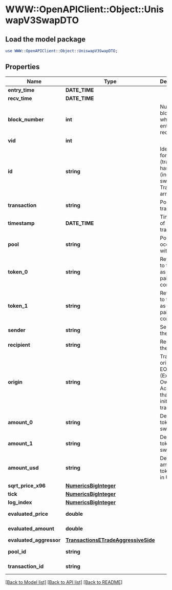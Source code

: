 # WWW::OpenAPIClient::Object::UniswapV3SwapDTO

## Load the model package
```perl
use WWW::OpenAPIClient::Object::UniswapV3SwapDTO;
```

## Properties
Name | Type | Description | Notes
------------ | ------------- | ------------- | -------------
**entry_time** | **DATE_TIME** |  | [optional] 
**recv_time** | **DATE_TIME** |  | [optional] 
**block_number** | **int** | Number of block in which entity was recorded. | [optional] 
**vid** | **int** |  | [optional] 
**id** | **string** | Identifier, format: (transaction hash) + # + (index in swaps Transaction array). | [optional] 
**transaction** | **string** | Pointer to transaction. | [optional] 
**timestamp** | **DATE_TIME** | Timestamp of transaction. | [optional] 
**pool** | **string** | Pool swap occured within. | [optional] 
**token_0** | **string** | Reference to token0 as stored in pair contract. | [optional] 
**token_1** | **string** | Reference to token1 as stored in pair contract. | [optional] 
**sender** | **string** | Sender of the swap. | [optional] 
**recipient** | **string** | Recipient of the swap. | [optional] 
**origin** | **string** | Transaction origin: the EOA (Externally Owned Account) that initiated the transaction | [optional] 
**amount_0** | **string** | Delta of token0 swapped. | [optional] 
**amount_1** | **string** | Delta of token1 swapped. | [optional] 
**amount_usd** | **string** | Derived amount of tokens sold in USD. | [optional] 
**sqrt_price_x96** | [**NumericsBigInteger**](NumericsBigInteger.md) |  | [optional] 
**tick** | [**NumericsBigInteger**](NumericsBigInteger.md) |  | [optional] 
**log_index** | [**NumericsBigInteger**](NumericsBigInteger.md) |  | [optional] 
**evaluated_price** | **double** |  | [optional] [readonly] 
**evaluated_amount** | **double** |  | [optional] [readonly] 
**evaluated_aggressor** | [**TransactionsETradeAggressiveSide**](TransactionsETradeAggressiveSide.md) |  | [optional] 
**pool_id** | **string** |  | [optional] [readonly] 
**transaction_id** | **string** |  | [optional] [readonly] 

[[Back to Model list]](../README.md#documentation-for-models) [[Back to API list]](../README.md#documentation-for-api-endpoints) [[Back to README]](../README.md)



